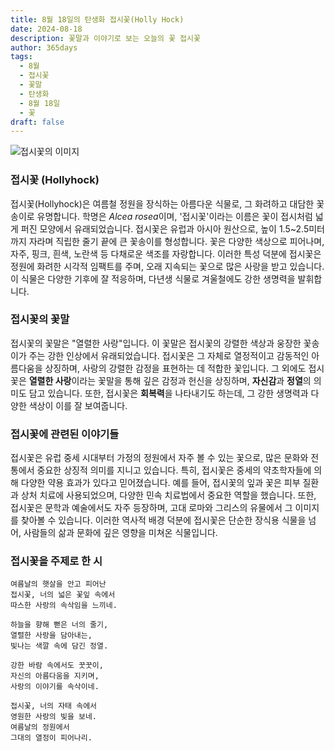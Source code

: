 ```yaml
---
title: 8월 18일의 탄생화 접시꽃(Holly Hock)
date: 2024-08-18
description: 꽃말과 이야기로 보는 오늘의 꽃 접시꽃
author: 365days
tags:
  - 8월
  - 접시꽃
  - 꽃말
  - 탄생화
  - 8월 18일
  - 꽃
draft: false
---
```



![접시꽃의 이미지](https://cdn.pixabay.com/photo/2020/07/01/04/55/korean-flower-5358423_640.jpg#center)


### 접시꽃 (Hollyhock)

접시꽃(Hollyhock)은 여름철 정원을 장식하는 아름다운 식물로, 그 화려하고 대담한 꽃송이로 유명합니다. 학명은 *Alcea rosea*이며, '접시꽃'이라는 이름은 꽃이 접시처럼 넓게 퍼진 모양에서 유래되었습니다. 접시꽃은 유럽과 아시아 원산으로, 높이 1.5~2.5미터까지 자라며 직립한 줄기 끝에 큰 꽃송이를 형성합니다. 꽃은 다양한 색상으로 피어나며, 자주, 핑크, 흰색, 노란색 등 다채로운 색조를 자랑합니다. 이러한 특성 덕분에 접시꽃은 정원에 화려한 시각적 임팩트를 주며, 오래 지속되는 꽃으로 많은 사랑을 받고 있습니다. 이 식물은 다양한 기후에 잘 적응하며, 다년생 식물로 겨울철에도 강한 생명력을 발휘합니다.

### 접시꽃의 꽃말

접시꽃의 꽃말은 "열렬한 사랑"입니다. 이 꽃말은 접시꽃의 강렬한 색상과 웅장한 꽃송이가 주는 강한 인상에서 유래되었습니다. 접시꽃은 그 자체로 열정적이고 감동적인 아름다움을 상징하며, 사랑의 강렬한 감정을 표현하는 데 적합한 꽃입니다. 그 외에도 접시꽃은 **열렬한 사랑**이라는 꽃말을 통해 깊은 감정과 헌신을 상징하며, **자신감**과 **정열**의 의미도 담고 있습니다. 또한, 접시꽃은 **회복력**을 나타내기도 하는데, 그 강한 생명력과 다양한 색상이 이를 잘 보여줍니다.

### 접시꽃에 관련된 이야기들

접시꽃은 유럽 중세 시대부터 가정의 정원에서 자주 볼 수 있는 꽃으로, 많은 문화와 전통에서 중요한 상징적 의미를 지니고 있습니다. 특히, 접시꽃은 중세의 약초학자들에 의해 다양한 약용 효과가 있다고 믿어졌습니다. 예를 들어, 접시꽃의 잎과 꽃은 피부 질환과 상처 치료에 사용되었으며, 다양한 민속 치료법에서 중요한 역할을 했습니다. 또한, 접시꽃은 문학과 예술에서도 자주 등장하며, 고대 로마와 그리스의 유물에서 그 이미지를 찾아볼 수 있습니다. 이러한 역사적 배경 덕분에 접시꽃은 단순한 장식용 식물을 넘어, 사람들의 삶과 문화에 깊은 영향을 미쳐온 식물입니다.

### 접시꽃을 주제로 한 시

	여름날의 햇살을 안고 피어난  
	접시꽃, 너의 넓은 꽃잎 속에서  
	따스한 사랑의 속삭임을 느끼네.  
	
	하늘을 향해 뻗은 너의 줄기,  
	열렬한 사랑을 담아내는,  
	빛나는 색깔 속에 담긴 정열.  
	
	강한 바람 속에서도 꿋꿋이,  
	자신의 아름다움을 지키며,  
	사랑의 이야기를 속삭이네.  
	
	접시꽃, 너의 자태 속에서  
	영원한 사랑의 빛을 보네.  
	여름날의 정원에서  
	그대의 열정이 피어나리.



